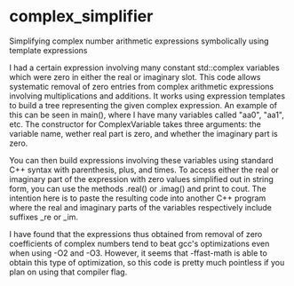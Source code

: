 # complex_simplifier
Simplifying complex number arithmetic expressions symbolically using template expressions

I had a certain expression involving many constant std::complex<double> variables which were zero in either the real or imaginary slot.
This code allows systematic removal of zero entries from complex arithmetic expressions involving multiplications and additions.
It works using expression templates to build a tree representing the given complex expression. An example of this can be seen in main(),
where I have many variables called "aa0", "aa1", etc. The constructor for ComplexVariable takes three arguments: the variable name, wether
real part is zero, and whether the imaginary part is zero.

You can then build expressions involving these variables using standard C++ syntax with parenthesis, plus, and times. To access
either the real or imaginary part of the expression with zero values simplified out in string form, you can use the methods
.real() or .imag() and print to cout. The intention here is to paste the resulting code into another C++ program where the
real and imaginary parts of the variables respectively include suffixes _re or _im.

I have found that the expressions thus obtained from removal of zero coefficients of complex numbers tend to beat gcc's optimizations
even when using -O2 and -O3. However, it seems that -ffast-math is able to obtain this type of optimization, so this code is
pretty much pointless if you plan on using that compiler flag.
